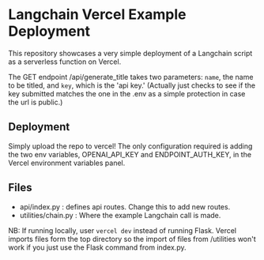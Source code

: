 # Langchain Vercel Example Deployment

This repository showcases a very simple deployment of a Langchain script as a
serverless function on Vercel.

The GET endpoint /api/generate_title takes two parameters: `name`, the name to be titled, and `key`, which is the 'api key.' (Actually just checks to see if the key submitted matches the one in the .env as a simple protection in
case the url is public.)

## Deployment

Simply upload the repo to vercel! The only configuration required is adding the two env variables,
OPENAI_API_KEY and ENDPOINT_AUTH_KEY, in the Vercel environment variables panel.

## Files

- api/index.py : defines api routes. Change this to add new routes.
- utilities/chain.py : Where the example Langchain call is made.

NB: If running locally, user `vercel dev` instead of running Flask. Vercel imports
files form the top directory so the import of files from /utilities won't work if you just
use the Flask command from index.py.
